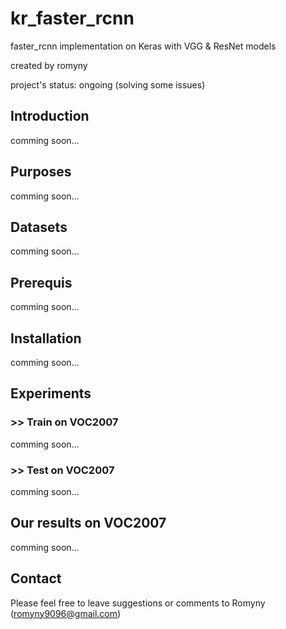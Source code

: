 # kr_faster_rcnn
faster_rcnn implementation on Keras with VGG &amp; ResNet models

created by romyny

project's status: ongoing (solving some issues)

## Introduction

comming soon...

## Purposes

comming soon...

## Datasets

comming soon...

## Prerequis

comming soon...

## Installation

comming soon...

## Experiments

### >> Train on VOC2007

comming soon...

### >> Test on VOC2007

comming soon...

## Our results on VOC2007

comming soon...

## Contact

Please feel free to leave suggestions or comments to Romyny (romyny9096@gmail.com)
